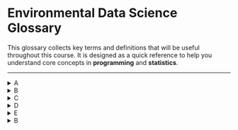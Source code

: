 # Environmental Data Science Glossary

This glossary collects key terms and definitions that will be useful throughout this course.
It is designed as a quick reference to help you understand core concepts in **programming** and **statistics**.

---

<details>

<summary>A</summary>

#### Accuracy
Accuracy is a measure of how often a predictive model correctly predicts the outcome. In a two-class problem, it is defined as the ratio of the number of times a machine learning model correctly recognizes events of the two classes with respect to all events in the dataset.

#### Alternative hypothesis
When trying to understand the effect of an independent variable on a dependent variable, the alternative hypothesis is the claim that there is such an effect. Researchers use a statistical test to weigh evidence for or against the alternative hypothesis.

#### ANOVA
Analysis of variance (ANOVA) is a statistical method used to determine if there are statistically significant differences between the means of three or more independent groups by analyzing the variation within each group compared to the variation between the groups.

#### API
An application programming interface (API) is a software intermediary that allows two software applications to communicate with each other, enabling data exchange.


</details>

<details>

<summary>B</summary>

#### Bar chart
A bar chart is a graphical representation of categorical data using rectangular bars, where the length of each bar corresponds to the value it represents. It is commonly used for displaying category frequency, comparing different categories, or tracking changes in values over time.

#### Bayesian statistics
Bayesian statistics is a branch of statistics that uses probability to represent uncertainty in statistical models and updates these probabilities as new data becomes available. It incorporates prior knowledge or beliefs to refine predictions and decision-making.

</details>


</details>

<details>

<summary>C</summary>

#### 

</details>


</details>

<details>

<summary>D</summary>

#### 

</details>

</details>

<details>

<summary>E</summary>

#### 

</details>
</details>

<details>

<summary>B</summary>

#### 

</details>
